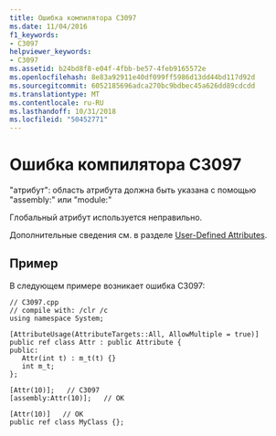 ```yaml
---
title: Ошибка компилятора C3097
ms.date: 11/04/2016
f1_keywords:
- C3097
helpviewer_keywords:
- C3097
ms.assetid: b24bd8f8-e04f-4fbb-be57-4feb9165572e
ms.openlocfilehash: 8e83a92911e40df099ff5986d13dd44bd117d92d
ms.sourcegitcommit: 6052185696adca270bc9bdbec45a626dd89cdcdd
ms.translationtype: MT
ms.contentlocale: ru-RU
ms.lasthandoff: 10/31/2018
ms.locfileid: "50452771"
---
```

# <a name="compiler-error-c3097"></a>Ошибка компилятора C3097

"атрибут": область атрибута должна быть указана с помощью "assembly:" или "module:"

Глобальный атрибут используется неправильно.

Дополнительные сведения см. в разделе [User-Defined Attributes](../../windows/user-defined-attributes-cpp-component-extensions.md).

## <a name="example"></a>Пример

В следующем примере возникает ошибка C3097:

```
// C3097.cpp
// compile with: /clr /c
using namespace System;

[AttributeUsage(AttributeTargets::All, AllowMultiple = true)]
public ref class Attr : public Attribute {
public:
   Attr(int t) : m_t(t) {}
   int m_t;
};

[Attr(10)];   // C3097
[assembly:Attr(10)];   // OK

[Attr(10)]   // OK
public ref class MyClass {};
```